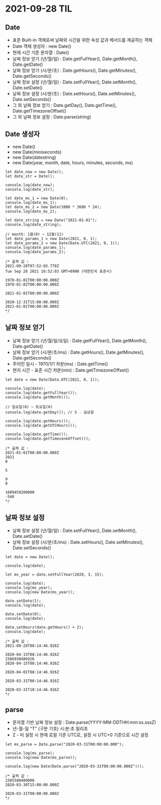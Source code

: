 # 2021-09-28 TIL

## Date
* 표준 Built-in 객체로써 날짜와 시간을 위한 속성 값과 메서드를 제공하는 객체
* Date 객체 생성자 : new Date()
* 현재 시간 기준 문자열 : Date()
* 날짜 정보 얻기 (년/월/일) : Date.getFullYear(), Date.getMonth(), Date.getDate()
* 날짜 정보 얻기 (시/분/초) : Date.getHours(), Date.getMinutes(), Date.getSeconds()
* 날짜 정보 설정 (년/월/일) : Date.setFullYear(), Date.setMonth(), Date.setDate()
* 날짜 정보 설정 (시/분/초) : Date.setHours(), Date.setMinutes(), Date.setSeconds()
* 그 외 날짜 정보 얻기 : Date.getDay(), Date.getTime(), Date.getTimezoneOffset()
* 그 외 날짜 정보 설정 : Date.parse(string)

## Date 생성자
* new Date()
* new Date(miniseconds)
* new Date(datestring)
* new Date(year, month, date, hours, minutes, seconds, ms)
~~~
let date_now = new Date();
let date_str = Date();

console.log(date_now);
console.log(date_str);

let date_ms_1 = new Date(0);
console.log(date_ms_1);
let date_ms_2 = new Date(1000 * 3600 * 24);
console.log(date_ms_2);

let date_string = new Date("2021-01-01");
console.log(date_string);

// month: 1월(0) ~ 12월(11)
let date_params_1 = new Date(2021, 0, 1);
let date_params_2 = new Date(Date.UTC(2021, 0, 1));
console.log(date_params_1);
console.log(date_params_2);

/* 출력 값 :
2021-09-28T07:52:03.778Z
Tue Sep 28 2021 16:52:03 GMT+0900 (대한민국 표준시)

1970-01-01T00:00:00.000Z
1970-01-02T00:00:00.000Z

2021-01-01T00:00:00.000Z

2020-12-31T15:00:00.000Z
2021-01-01T00:00:00.000Z
*/
~~~

## 날짜 정보 얻기
* 날짜 정보 얻기 (년/월/일/요일) : Date.getFullYear(), Date.getMonth(), Date.getDate()
* 날짜 정보 얻기 (시/분/초/ms) : Date.getHours(), Date.getMinutes(), Date.getSeconds()
* 주어진 일시 - 1970/1/1 차분(ms) : Date.getTime()
* 현지 시간 - 표준 시간 차분(min) : Date.getTimezoneOffset()
~~~
let date = new Date(Date.UTC(2021, 0, 1));

console.log(date);
console.log(date.getFullYear());
console.log(date.getMonth());

// 일요일(0) ~ 토요일(6)
console.log(date.getDay()); // 5 - 금요알

console.log(date.getHours());
console.log(date.getUTCHours());

console.log(date.getTime());
console.log(date.getTimezoneOffset());

/* 출력 값 : 
2021-01-01T00:00:00.000Z
2021
0

5

9
0

1609459200000
-540
*/
~~~

## 날짜 정보 설정
* 날짜 정보 설정 (년/월/일) : Date.setFullYear(), Date.setMonth(), Date.setDate()
* 날짜 정보 설정 (시/분/초/ms) : Date.setHours(), Date.setMinutes(), Date.setSeconds()
~~~
let date = new Date();

console.log(date);

let ms_year = date.setFullYear(2020, 3, 15);

console.log(date);
console.log(ms_year);
console.log(new Date(ms_year));

date.setDate(1);
console.log(date);

date.setDate(0);
console.log(date);

date.setHours(date.getHours() + 2);
console.log(date);

/* 출력 값 :
2021-09-28T08:14:46.926Z

2020-04-15T08:14:46.926Z
1586938486926
2020-04-15T08:14:46.926Z

2020-04-01T08:14:46.926Z

2020-03-31T08:14:46.926Z

2020-03-31T10:14:46.926Z
*/
~~~

## parse
* 문자열 기반 날짜 정보 설정 : Date.parse(YYYY-MM-DDTHH:mm:ss.sssZ)
* 년-월-일 "T" (구분 기호) 시:분:초.밀리초
* Z - 미 설정 시 현재 로컬 기준 UTC로, 설정 시 UTC+0 기준으로 시간 설정
~~~
let ms_parse = Date.parse("2020-03-31T00:00:00.000");

console.log(ms_parse);
console.log(new Date(ms_parse));

console.log(new Date(Date.parse("2020-03-31T00:00:00.000Z")));

/* 출력 값 : 
1585580400000
2020-03-30T15:00:00.000Z

2020-03-31T00:00:00.000Z
*/
~~~
